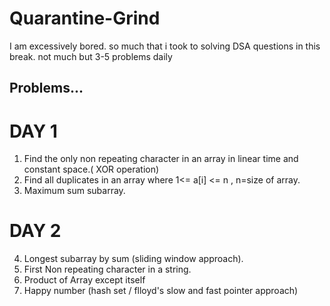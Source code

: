 # Quarantine-Grind
I am excessively bored. so much that i took to solving DSA questions in this break. not much but 3-5 problems daily

## Problems...


# DAY 1 
1. Find the only non repeating character in an array in linear time and constant space.( XOR operation)
2. Find all duplicates in an array where 1<= a\[i] <= n , n=size of array.
3. Maximum sum subarray.

# DAY 2
4. Longest subarray by sum (sliding window approach).
5. First Non repeating character in a string.
6. Product of Array except itself 
7. Happy number (hash set / flloyd's slow and fast pointer approach)
